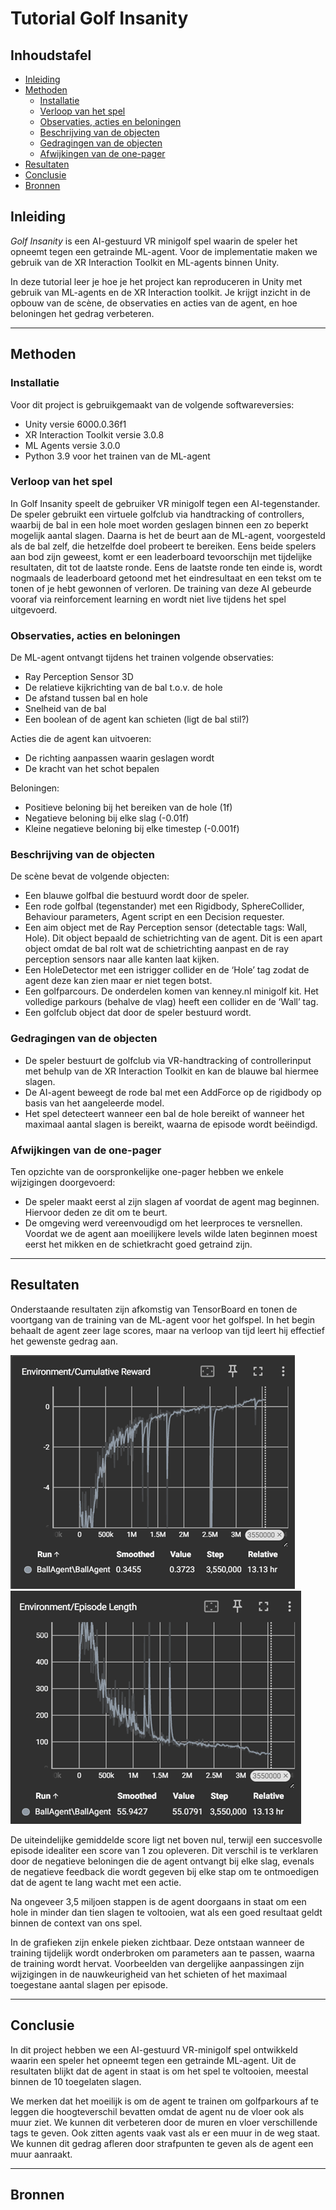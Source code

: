 # Tutorial Golf Insanity

## Inhoudstafel

- [Inleiding](#inleiding)
- [Methoden](#methoden)
  - [Installatie](#installatie)
  - [Verloop van het spel](#verloop-van-het-spel)
  - [Observaties, acties en beloningen](#observaties-acties-en-beloningen)
  - [Beschrijving van de objecten](#beschrijving-van-de-objecten)
  - [Gedragingen van de objecten](#gedragingen-van-de-objecten)
  - [Afwijkingen van de one-pager](#afwijkingen-van-de-one-pager)
- [Resultaten](#resultaten)
- [Conclusie](#conclusie)
- [Bronnen](#bronnen)

## Inleiding

_Golf Insanity_ is een AI-gestuurd VR minigolf spel waarin de speler het opneemt tegen een getrainde ML-agent. Voor de implementatie maken we gebruik van de XR Interaction Toolkit en ML-agents binnen Unity.

In deze tutorial leer je hoe je het project kan reproduceren in Unity met gebruik van ML-agents en de XR Interaction toolkit. Je krijgt inzicht in de opbouw van de scène, de observaties en acties van de agent, en hoe beloningen het gedrag verbeteren.

---

## Methoden

### Installatie

Voor dit project is gebruikgemaakt van de volgende softwareversies:

-   Unity versie 6000.0.36f1
-   XR Interaction Toolkit versie 3.0.8
-   ML Agents versie 3.0.0
-   Python 3.9 voor het trainen van de ML-agent

### Verloop van het spel

In Golf Insanity speelt de gebruiker VR minigolf tegen een AI-tegenstander. De speler gebruikt een virtuele golfclub via handtracking of controllers, waarbij de bal in een hole moet worden geslagen binnen een zo beperkt mogelijk aantal slagen. Daarna is het de beurt aan de ML-agent, voorgesteld als de bal zelf, die hetzelfde doel probeert te bereiken. Eens beide spelers aan bod zijn geweest, komt er een leaderboard tevoorschijn met tijdelijke resultaten, dit tot de laatste ronde. Eens de laatste ronde ten einde is, wordt nogmaals de leaderboard getoond met het eindresultaat en een tekst om te tonen of je hebt gewonnen of verloren. De training van deze AI gebeurde vooraf via reinforcement learning en wordt niet live tijdens het spel uitgevoerd.

### Observaties, acties en beloningen

De ML-agent ontvangt tijdens het trainen volgende observaties:

-   Ray Perception Sensor 3D
-   De relatieve kijkrichting van de bal t.o.v. de hole
-   De afstand tussen bal en hole
-   Snelheid van de bal
-   Een boolean of de agent kan schieten (ligt de bal stil?)

Acties die de agent kan uitvoeren:

-   De richting aanpassen waarin geslagen wordt
-   De kracht van het schot bepalen

Beloningen:

-   Positieve beloning bij het bereiken van de hole (1f)
-   Negatieve beloning bij elke slag (-0.01f)
-   Kleine negatieve beloning bij elke timestep (-0.001f)

### Beschrijving van de objecten

De scène bevat de volgende objecten:

-   Een blauwe golfbal die bestuurd wordt door de speler.
-   Een rode golfbal (tegenstander) met een Rigidbody, SphereCollider, Behaviour parameters, Agent script en een Decision requester.
-   Een aim object met de Ray Perception sensor (detectable tags: Wall, Hole). Dit object bepaald de schietrichting van de agent. Dit is een apart object omdat de bal rolt wat de schietrichting aanpast en de ray perception sensors naar alle kanten laat kijken.
-   Een HoleDetector met een istrigger collider en de ‘Hole’ tag zodat de agent deze kan zien maar er niet tegen botst.
-   Een golfparcours. De onderdelen komen van kenney.nl minigolf kit. Het volledige parkours (behalve de vlag) heeft een collider en de ‘Wall’ tag.
-   Een golfclub object dat door de speler bestuurd wordt.

### Gedragingen van de objecten

-   De speler bestuurt de golfclub via VR-handtracking of controllerinput met behulp van de XR Interaction Toolkit en kan de blauwe bal hiermee slagen.
-   De AI-agent beweegt de rode bal met een AddForce op de rigidbody op basis van het aangeleerde model.
-   Het spel detecteert wanneer een bal de hole bereikt of wanneer het maximaal aantal slagen is bereikt, waarna de episode wordt beëindigd.

### Afwijkingen van de one-pager

Ten opzichte van de oorspronkelijke one-pager hebben we enkele wijzigingen doorgevoerd:

-   De speler maakt eerst al zijn slagen af voordat de agent mag beginnen. Hiervoor deden ze dit om te beurt.
-   De omgeving werd vereenvoudigd om het leerproces te versnellen. Voordat we de agent aan moeilijkere levels wilde laten beginnen moest eerst het mikken en de schietkracht goed getraind zijn.

---

## Resultaten

Onderstaande resultaten zijn afkomstig van TensorBoard en tonen de voortgang van de training van de ML-agent voor het golfspel. In het begin behaalt de agent zeer lage scores, maar na verloop van tijd leert hij effectief het gewenste gedrag aan.

![](images/rewards.png) ![](images/episode.png)

De uiteindelijke gemiddelde score ligt net boven nul, terwijl een succesvolle episode idealiter een score van 1 zou opleveren. Dit verschil is te verklaren door de negatieve beloningen die de agent ontvangt bij elke slag, evenals de negatieve feedback die wordt gegeven bij elke stap om te ontmoedigen dat de agent te lang wacht met een actie.

Na ongeveer 3,5 miljoen stappen is de agent doorgaans in staat om een hole in minder dan tien slagen te voltooien, wat als een goed resultaat geldt binnen de context van ons spel.

In de grafieken zijn enkele pieken zichtbaar. Deze ontstaan wanneer de training tijdelijk wordt onderbroken om parameters aan te passen, waarna de training wordt hervat. Voorbeelden van dergelijke aanpassingen zijn wijzigingen in de nauwkeurigheid van het schieten of het maximaal toegestane aantal slagen per episode.

---

## Conclusie

In dit project hebben we een AI-gestuurd VR-minigolf spel ontwikkeld waarin een speler het opneemt tegen een getrainde ML-agent. Uit de resultaten blijkt dat de agent in staat is om het spel te voltooien, meestal binnen de 10 toegelaten slagen.

We merken dat het moeilijk is om de agent te trainen om golfparkours af te leggen die hoogteverschil bevatten omdat de agent nu de vloer ook als muur ziet. We kunnen dit verbeteren door de muren en vloer verschillende tags te geven. Ook zitten agents vaak vast als er een muur in de weg staat. We kunnen dit gedrag afleren door strafpunten te geven als de agent een muur aanraakt.

---

## Bronnen

